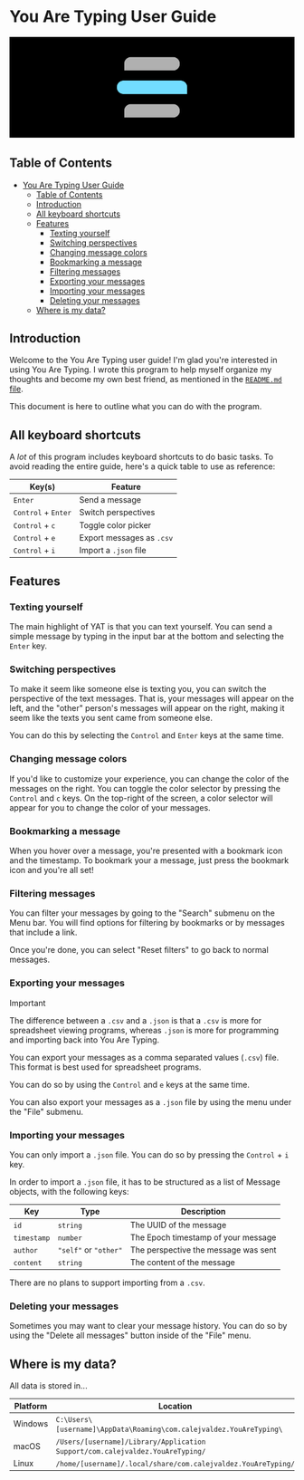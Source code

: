 # You Are Typing User Guide

![You Are Typing header](../.github/assets/header.png)

## Table of Contents

- [You Are Typing User Guide](#you-are-typing-user-guide)
  - [Table of Contents](#table-of-contents)
  - [Introduction](#introduction)
  - [All keyboard shortcuts](#all-keyboard-shortcuts)
  - [Features](#features)
    - [Texting yourself](#texting-yourself)
    - [Switching perspectives](#switching-perspectives)
    - [Changing message colors](#changing-message-colors)
    - [Bookmarking a message](#bookmarking-a-message)
    - [Filtering messages](#filtering-messages)
    - [Exporting your messages](#exporting-your-messages)
    - [Importing your messages](#importing-your-messages)
    - [Deleting your messages](#deleting-your-messages)
  - [Where is my data?](#where-is-my-data)

## Introduction

Welcome to the You Are Typing user guide! I'm glad you're interested in using
You Are Typing. I wrote this program to help myself organize my thoughts and
become my own best friend, as mentioned in the [`README.md` file](../README.md).

This document is here to outline what you can do with the program.

## All keyboard shortcuts

A *lot* of this program includes keyboard shortcuts to do basic tasks. To avoid
reading the entire guide, here's a quick table to use as reference:

| Key(s)              | Feature                   |
| ------------------- | ------------------------- |
| `Enter`             | Send a message            |
| `Control` + `Enter` | Switch perspectives       |
| `Control` + `c`     | Toggle color picker       |
| `Control` + `e`     | Export messages as `.csv` |
| `Control` + `i`     | Import a `.json` file     |

## Features

### Texting yourself

The main highlight of YAT is that you can text yourself. You can send a simple
message by typing in the input bar at the bottom and selecting the `Enter` key.

### Switching perspectives

To make it seem like someone else is texting you, you can switch the perspective
of the text messages. That is, your messages will appear on the left, and the
"other" person's messages will appear on the right, making it seem like the
texts you sent came from someone else.

You can do this by selecting the `Control` and `Enter` keys at the same time.

### Changing message colors

If you'd like to customize your experience, you can change the color of the
messages on the right. You can toggle the color selector by pressing the
`Control` and `c` keys. On the top-right of the screen, a color selector will
appear for you to change the color of your messages.

### Bookmarking a message

When you hover over a message, you're presented with a bookmark icon and the
timestamp. To bookmark your a message, just press the bookmark icon and you're
all set!

### Filtering messages

You can filter your messages by going to the "Search" submenu on the Menu bar.
You will find options for filtering by bookmarks or by messages that include a
link.

Once you're done, you can select "Reset filters" to go back to normal messages.

### Exporting your messages

> [!IMPORTANT]
> The difference between a `.csv` and a `.json` is that a `.csv` is more for
> spreadsheet viewing programs, whereas `.json` is more for programming and
> importing back into You Are Typing.

You can export your messages as a comma separated values (`.csv`) file. This
format is best used for spreadsheet programs.

You can do so by using the `Control` and `e` keys at the same time.

You can also export your messages as a `.json` file by using the menu under the
"File" submenu.

### Importing your messages

You can only import a `.json` file. You can do so by pressing the `Control` +
`i` key.

In order to import a `.json` file, it has to be structured as a list of Message
objects, with the following keys:

| Key         | Type                  | Description                          |
| ----------- | --------------------- | ------------------------------------ |
| `id`        | `string`              | The UUID of the message              |
| `timestamp` | `number`              | The Epoch timestamp of your message  |
| `author`    | `"self"` or `"other"` | The perspective the message was sent |
| `content`   | `string`              | The content of the message           |

There are no plans to support importing from a `.csv`.

### Deleting your messages

Sometimes you may want to clear your message history. You can do so by using the
"Delete all messages" button inside of the "File" menu.

## Where is my data?

All data is stored in...

| Platform | Location                                                                      |
| -------- | ----------------------------------------------------------------------------- |
| Windows  | `C:\Users\[username]\AppData\Roaming\com.calejvaldez.YouAreTyping\`           |
| macOS    | `/Users/[username]/Library/Application Support/com.calejvaldez.YouAreTyping/` |
| Linux    | `/home/[username]/.local/share/com.calejvaldez.YouAreTyping/`                 |
